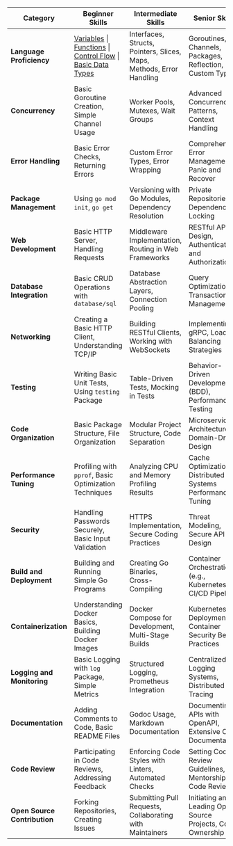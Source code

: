 | Category                 | Beginner Skills                                          | Intermediate Skills                                      | Senior Skills                                              |
|--------------------------|----------------------------------------------------------|----------------------------------------------------------|------------------------------------------------------------|
| **Language Proficiency** | [Variables](samples/variables_test.go) \| [Functions](samples/functions_test.go) \| [Control Flow](samples/control_flow_test.go) \| [Basic Data Types](samples/basic_data_types.go) | Interfaces, Structs, Pointers, Slices, Maps, Methods, Error Handling | Goroutines, Channels, Packages, Reflection, Custom Types |
| **Concurrency**          | Basic Goroutine Creation, Simple Channel Usage            | Worker Pools, Mutexes, Wait Groups                        | Advanced Concurrency Patterns, Context Handling             |
| **Error Handling**       | Basic Error Checks, Returning Errors                     | Custom Error Types, Error Wrapping                        | Comprehensive Error Management, Panic and Recover           |
| **Package Management**   | Using `go mod init`, `go get`                            | Versioning with Go Modules, Dependency Resolution        | Private Repositories, Dependency Locking                    |
| **Web Development**      | Basic HTTP Server, Handling Requests                     | Middleware Implementation, Routing in Web Frameworks     | RESTful API Design, Authentication and Authorization       |
| **Database Integration** | Basic CRUD Operations with `database/sql`                 | Database Abstraction Layers, Connection Pooling          | Query Optimization, Transaction Management                 |
| **Networking**           | Creating a Basic HTTP Client, Understanding TCP/IP        | Building RESTful Clients, Working with WebSockets         | Implementing gRPC, Load Balancing Strategies                |
| **Testing**              | Writing Basic Unit Tests, Using `testing` Package         | Table-Driven Tests, Mocking in Tests                     | Behavior-Driven Development (BDD), Performance Testing      |
| **Code Organization**    | Basic Package Structure, File Organization               | Modular Project Structure, Code Separation               | Microservices Architecture, Domain-Driven Design           |
| **Performance Tuning**   | Profiling with `pprof`, Basic Optimization Techniques    | Analyzing CPU and Memory Profiling Results               | Cache Optimization, Distributed Systems Performance Tuning |
| **Security**             | Handling Passwords Securely, Basic Input Validation       | HTTPS Implementation, Secure Coding Practices           | Threat Modeling, Secure API Design                          |
| **Build and Deployment**  | Building and Running Simple Go Programs                  | Creating Go Binaries, Cross-Compiling                    | Container Orchestration (e.g., Kubernetes), CI/CD Pipelines |
| **Containerization**     | Understanding Docker Basics, Building Docker Images       | Docker Compose for Development, Multi-Stage Builds      | Kubernetes Deployment, Container Security Best Practices    |
| **Logging and Monitoring**| Basic Logging with `log` Package, Simple Metrics          | Structured Logging, Prometheus Integration               | Centralized Logging Systems, Distributed Tracing           |
| **Documentation**        | Adding Comments to Code, Basic README Files               | Godoc Usage, Markdown Documentation                      | Documenting APIs with OpenAPI, Extensive Code Documentation  |
| **Code Review**          | Participating in Code Reviews, Addressing Feedback        | Enforcing Code Styles with Linters, Automated Checks    | Setting Code Review Guidelines, Mentorship in Code Reviews  |
| **Open Source Contribution**| Forking Repositories, Creating Issues                   | Submitting Pull Requests, Collaborating with Maintainers | Initiating and Leading Open Source Projects, Code Ownership  |
